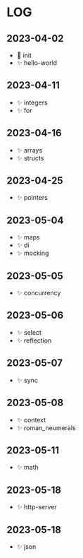 # LOG

## 2023-04-02

- 🎉 init
- ✨ hello-world

## 2023-04-11

- ✨ integers
- ✨ for

## 2023-04-16

- ✨ arrays
- ✨ structs

## 2023-04-25

- ✨ pointers 

## 2023-05-04

- ✨ maps
- ✨ di
- ✨ mocking

## 2023-05-05

- ✨ concurrency

## 2023-05-06

- ✨ select
- ✨ reflection

## 2023-05-07

- ✨ sync

## 2023-05-08

- ✨ context
- ✨ roman_neumerals

## 2023-05-11

- ✨ math

## 2023-05-18

- ✨ http-server

## 2023-05-18

- ✨ json


